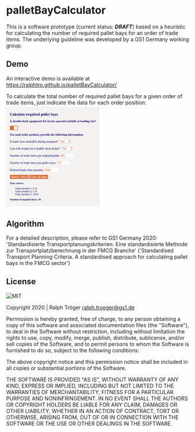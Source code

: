 # palletBayCalculator
This is a software prototype (current status: <b><i>DRAFT</i></b>) based on a heuristic for calculating the number of required pallet bays for an order of trade items. The underlying guideline was developed by a GS1 Germany working group.


## Demo  
An interactive demo is available at https://ralphtro.github.io/palletBayCalculator/

To calculate the total number of required pallet bays for a given order of trade items, just indicate the data for each order position:
<img src="PalletBayCalculatorScreenshot.png" width="50%">


## Algorithm
For a detailed description, please refer to GS1 Germany 2020: 'Standardisierte Transportplanungskriterien. Eine standardisierte Methode zur Transportplatzberechnung in der FMCG Branche' ('Standardised Transport Planning Criteria. A standardised approach for calculating pallet bays in the FMCG sector')


## License

<img alt="MIT" style="border-width:0" src="https://opensource.org/files/OSIApproved_1.png" width="150px;"/><br />

Copyright 2020 | Ralph Tröger <ralph.troeger@gs1.de> 

Permission is hereby granted, free of charge, to any person obtaining a copy of this software and associated documentation files (the "Software"), to deal in the Software without restriction, including without limitation the rights to use, copy, modify, merge, publish, distribute, sublicense, and/or sell copies of the Software, and to permit persons to whom the Software is furnished to do so, subject to the following conditions:

The above copyright notice and this permission notice shall be included in all copies or substantial portions of the Software.

THE SOFTWARE IS PROVIDED "AS IS", WITHOUT WARRANTY OF ANY KIND, EXPRESS OR IMPLIED, INCLUDING BUT NOT LIMITED TO THE WARRANTIES OF MERCHANTABILITY, FITNESS FOR A PARTICULAR PURPOSE AND NONINFRINGEMENT. IN NO EVENT SHALL THE AUTHORS OR COPYRIGHT HOLDERS BE LIABLE FOR ANY CLAIM, DAMAGES OR OTHER LIABILITY, WHETHER IN AN ACTION OF CONTRACT, TORT OR OTHERWISE, ARISING FROM, OUT OF OR IN CONNECTION WITH THE SOFTWARE OR THE USE OR OTHER DEALINGS IN THE SOFTWARE.
